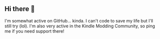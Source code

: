## Hi there 👋
I'm somewhat active on GitHub... kinda. I can't code to save my life but I'll still try (lol).
I'm also very active in the Kindle Modding Community, so ping me if you need support there!
<!--
**MonkeyInPrivite/MonkeyInPrivite** is a ✨ _special_ ✨ repository because its `README.md` (this file) appears on your GitHub profile.

Here are some ideas to get you started:

- 🔭 I’m currently working on ...
- 🌱 I’m currently learning ...
- 👯 I’m looking to collaborate on ...
- 🤔 I’m looking for help with ...
- 💬 Ask me about ...
- 📫 How to reach me: ...
- 😄 Pronouns: ...
- ⚡ Fun fact: ...
-->
